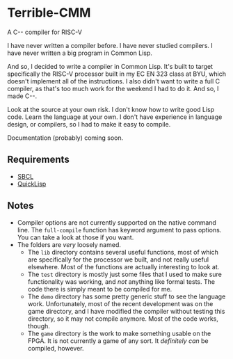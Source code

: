 # Terrible-CMM
A C-- compiler for RISC-V

I have never written a compiler before.
I have never studied compilers.
I have never written a big program in Common Lisp.

And so, I decided to write a compiler in Common Lisp. It's built to target specifically the RISC-V processor built in my EC EN 323 class at BYU, which doesn't implement all of the instructions. I also didn't want to write a full C compiler, as that's too much work for the weekend I had to do it. And so, I made C--. 

Look at the source at your own risk. I don't know how to write good Lisp code.
Learn the language at your own. I don't have experience in language design, or compilers, so I had to make it easy to compile.

Documentation (probably) coming soon.



## Requirements
 - [SBCL](https://www.sbcl.org/)
 - [QuickLisp](https://www.quicklisp.org/beta/)

## Notes
 - Compiler options are not currently supported on the native command line. The `full-compile` function has keyword argument to pass options. You can take a look at those if you want.
 - The folders are *very* loosely named.
   - The `lib` directory contains several useful functions, most of which are specifically for the processor we built, and not really useful elsewhere. Most of the functions are actually interesting to look at.
   - The `test` directory is mostly just some files that I used to make sure functionality was working, and *not* anything like formal tests. The code there is simply meant to be compiled for me.
   - The `demo` directory has some pretty generic stuff to see the language work. Unfortunately, most of the recent development was on the game directory, and I have modified the compiler without testing this directory, so it may not compile anymore. Most of the code works, though.
   - The `game` directory is the work to make something usable on the FPGA. It is not currently a game of any sort. It *definitely can* be compiled, however.
